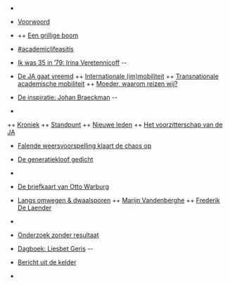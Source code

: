 - [](cover.md)

+ [Voorwoord](voorwoord.md "/voorwoord")

- [](interdisciplinair/intro.md "(/interdisciplinair")
++ [Een grillige boom](interdisciplinair/boom.md "interdisciplinair/boom")

+ [#academiclifeasitis](academiclifeasitis.md "/academiclifeasitis")

+ [Ik was 35 in ’79: Irina Veretennicoff](ik-was-35/intro.md "/ik-was-35")
-- [](ik-was-35/Veretennicoff.md "/ik-was-35/Veretennicoff")

+ [De JA gaat vreemd](mobiliteit/intro.md "/mobiliteit")
++ [Internationale (im)mobiliteit](mobiliteit/dwarskijker.md "/mobiliteit/dwarskijker")
++ [Transnationale academische mobiliteit](mobiliteit/transnationaal.md "/mobiliteit/transnationaal")
++ [Moeder, waarom reizen wij?](mobiliteit/waarom.md "/mobiliteit/waarom")

+ [De inspiratie: Johan Braeckman](inspiratie/intro.md "/inspiratie")
-- [](inspiratie/JohanBraeckman.md "/inspiratie/Braeckman")

- 
++ [Kroniek](JA/kroniek.md "/JA/kroniek")
++ [Standpunt](JA/standpunt.md "/JA/standpunt")
++ [Nieuwe leden](JA/nieuwe-leden.md "/JA/nieuwe-leden")
++ [Het voorzitterschap van de JA](JA/voorzitterschap.md "/JA/voorzitterschap")

+ [Falende weersvoorspelling klaart de chaos op](falende-weersvoorspelling.md "/falende-weersvoorspelling")

+ [De generatiekloof gedicht](generatiekloof.md "/generatiekloof")

- [](faalweetjes/1.md "/faalweetjes/1")

+ [De briefkaart van Otto Warburg](OttoWarburg.md "/OttoWarburg")

+ [Langs omwegen & dwaalsporen](dwaalsporen/intro.md "/dwaalsporen")
++ [Marijn Vandenberghe](dwaalsporen/Marijn.md "/dwaalsporen/Marijn")
++ [Frederik De Laender](dwaalsporen/Frederik.md "/dwaalsporen/Frederik")

- [](faalweetjes/2.md "/faalweetjes/2")

+ [Onderzoek zonder resultaat](onderzoek-zonder-resultaat.md "/onderzoek-zonder-resultaat")

+ [Dagboek: Liesbet Geris](dagboek/intro.md "/dagboek")
-- [](/dagboek/Liesbet)

+ [Bericht uit de kelder](column.md "/column")

- [](colofon.md "/colofon")

